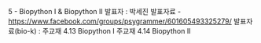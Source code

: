 5 - Biopython I & Biopython II
발표자 : 박세진
발표자료 - https://www.facebook.com/groups/psygrammer/601605493325279/
발표자료(bio-k) :
주교재 4.13 Biopython I
주교재 4.14 Biopython II

